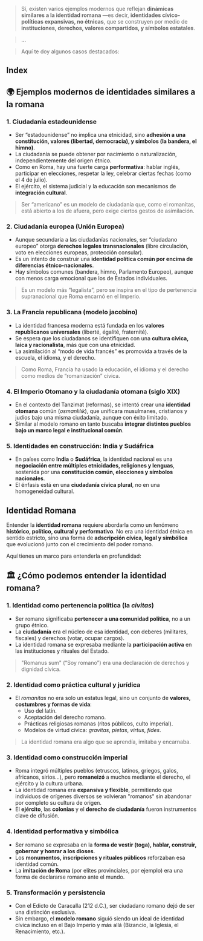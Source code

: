 > Sí, existen varios ejemplos modernos que reflejan **dinámicas similares a la identidad romana** —es decir, **identidades cívico-políticas expansivas, no étnicas**, que se construyen por medio de **instituciones, derechos, valores compartidos, y símbolos estatales**.
> 

> …
> 

> Aquí te doy algunos casos destacados:
> 

## Index

## 🌍 Ejemplos modernos de identidades similares a la romana

### 1. **Ciudadanía estadounidense**

- Ser “estadounidense” no implica una etnicidad, sino **adhesión a una constitución, valores (libertad, democracia), y símbolos (la bandera, el himno)**.
- La ciudadanía se puede obtener por nacimiento o naturalización, independientemente del origen étnico.
- Como en Roma, hay una fuerte carga **performativa**: hablar inglés, participar en elecciones, respetar la ley, celebrar ciertas fechas (como el 4 de julio).
- El ejército, el sistema judicial y la educación son mecanismos de **integración cultural**.

> Ser “americano” es un modelo de ciudadanía que, como el romanitas, está abierto a los de afuera, pero exige ciertos gestos de asimilación.
> 

### 2. **Ciudadanía europea (Unión Europea)**

- Aunque secundaria a las ciudadanías nacionales, ser “ciudadano europeo” otorga **derechos legales transnacionales** (libre circulación, voto en elecciones europeas, protección consular).
- Es un intento de construir una **identidad política común por encima de diferencias étnico-nacionales**.
- Hay símbolos comunes (bandera, himno, Parlamento Europeo), aunque con menos carga emocional que los de Estados individuales.

> Es un modelo más “legalista”, pero se inspira en el tipo de pertenencia supranacional que Roma encarnó en el Imperio.
> 

### 3. **La Francia republicana (modelo jacobino)**

- La identidad francesa moderna está fundada en los **valores republicanos universales** (liberté, égalité, fraternité).
- Se espera que los ciudadanos se identifiquen con una **cultura cívica, laica y racionalista**, más que con una etnicidad.
- La asimilación al “modo de vida francés” es promovida a través de la escuela, el idioma, y el derecho.

> Como Roma, Francia ha usado la educación, el idioma y el derecho como medios de “romanización” cívica.
> 

### 4. **El Imperio Otomano y la ciudadanía otomana (siglo XIX)**

- En el contexto del Tanzimat (reformas), se intentó crear una **identidad otomana** común (*osmanlılık*), que unificara musulmanes, cristianos y judíos bajo una misma ciudadanía, aunque con éxito limitado.
- Similar al modelo romano en tanto buscaba **integrar distintos pueblos bajo un marco legal e institucional común**.

### 5. **Identidades en construcción: India y Sudáfrica**

- En países como **India** o **Sudáfrica**, la identidad nacional es una **negociación entre múltiples etnicidades, religiones y lenguas**, sostenida por una **constitución común, elecciones y símbolos nacionales**.
- El énfasis está en una **ciudadanía cívica plural**, no en una homogeneidad cultural.

## Identidad Romana

Entender la **identidad romana** requiere abordarla como un fenómeno **histórico, político, cultural y performativo**. No era una identidad étnica en sentido estricto, sino una forma de **adscripción cívica, legal y simbólica** que evolucionó junto con el crecimiento del poder romano.

Aquí tienes un marco para entenderla en profundidad:

## 🏛️ ¿Cómo podemos entender la identidad romana?

### 1. **Identidad como pertenencia política (la *civitas*)**

- Ser romano significaba **pertenecer a una comunidad política**, no a un grupo étnico.
- La **ciudadanía** era el núcleo de esa identidad, con deberes (militares, fiscales) y derechos (votar, ocupar cargos).
- La identidad romana se expresaba mediante la **participación activa** en las instituciones y rituales del Estado.

> "Romanus sum" (“Soy romano”) era una declaración de derechos y dignidad cívica.
> 

### 2. **Identidad como práctica cultural y jurídica**

- El *romanitas* no era solo un estatus legal, sino un conjunto de **valores, costumbres y formas de vida**:
    - Uso del latín.
    - Aceptación del derecho romano.
    - Prácticas religiosas romanas (ritos públicos, culto imperial).
    - Modelos de virtud cívica: *gravitas*, *pietas*, *virtus*, *fides*.

> La identidad romana era algo que se aprendía, imitaba y encarnaba.
> 

### 3. **Identidad como construcción imperial**

- Roma integró múltiples pueblos (etruscos, latinos, griegos, galos, africanos, sirios…), pero **romaneizó** a muchos mediante el derecho, el ejército y la cultura urbana.
- La identidad romana era **expansiva y flexible**, permitiendo que individuos de orígenes diversos se volvieran "romanos" sin abandonar por completo su cultura de origen.
- El **ejército**, las **colonias** y el **derecho de ciudadanía** fueron instrumentos clave de difusión.

### 4. **Identidad performativa y simbólica**

- Ser romano se expresaba en la **forma de vestir (toga), hablar, construir, gobernar y honrar a los dioses**.
- Los **monumentos, inscripciones y rituales públicos** reforzaban esa identidad común.
- La **imitación de Roma** (por elites provinciales, por ejemplo) era una forma de declararse romano ante el mundo.

### 5. **Transformación y persistencia**

- Con el Edicto de Caracalla (212 d.C.), ser ciudadano romano dejó de ser una distinción exclusiva.
- Sin embargo, el **modelo romano** siguió siendo un ideal de identidad cívica incluso en el Bajo Imperio y más allá (Bizancio, la Iglesia, el Renacimiento, etc.).